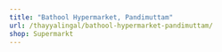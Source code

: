 ```yaml
---
title: "Bathool Hypermarket, Pandimuttam"
url: /thayyalingal/bathool-hypermarket-pandimuttam/
shop: Supermarkt
---
```

